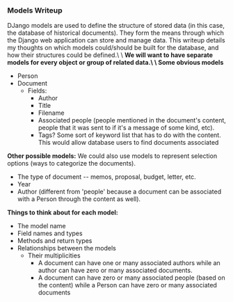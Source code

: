 <h3>Models Writeup</h3>
DJango models are used to define the structure of stored data (in this case, the database of historical documents). They
form the means through which the Django web application can store and manage data. This writeup details my thoughts on 
which models could/should be built for the database, and how their structures could be defined.\
\
<b>We will want to have separate models for every object or group of related data.\
\
Some obvious models</b>

* Person
* Document
    * Fields:
        * Author
        * Title
        * Filename
        * Associated people (people mentioned in the document's content, people that it was sent to if it's a message of some
        kind, etc).
        * Tags? Some sort of keyword list that has to do with the content. This would allow database users to find documents
         associated

<b>Other possible models:</b> We could also use models to represent selection options (ways to categorize the documents).
* The type of document -- memos, proposal, budget, letter, etc.
* Year
* Author (different from 'people' because a document can be associated with a Person through the content as well).


<b>Things to think about for each model:</b>
* The model name
* Field names and types
* Methods and return types
* Relationships between the models
    * Their multiplicities
        * A document can have one or many associated authors while an author can have zero or many associated documents.
        * A document can have zero or many associated people (based on the content) while a Person can have zero or many associated documents

